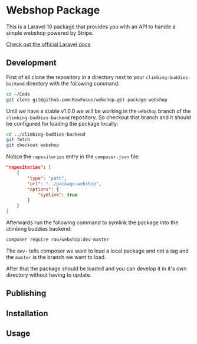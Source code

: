 # Webshop Package

This is a Laravel 10 package that provides you with an API to handle a simple webshop powered by Stripe.

[Check out the official Laravel docs](https://laravel.com/docs/10.x/packages)

## Development

First of all clone the repository in a directory next to your `climbing-buddies-backend` directory with the following command:
```sh
cd ~/Code
git clone git@github.com:RawFocus/webshop.git package-webshop
```

Until we have a stable v1.0.0 we will be working in the `webshop` branch of the `climbing-buddies-backend` repository. So checkout that branch and it should be configured for loading the package locally:
```sh
cd ../climbing-buddies-backend
git fetch
git checkout webshop
```

Notice the `repositories` entry in the `composer.json` file:
```json
"repositories": [
    {
        "type": "path",
        "url": "../package-webshop",
        "options": {
            "symlink": true
        }
    }
]
```

Afterwards run the following command to symlink the package into the climbing buddies backend:
```sh
composer require raw/webshop:dev-master
```
The `dev-` tells composer we want to load a local package and not a tag and the `master` is the branch we want to load.

After that the package should be loaded and you can develop it in it's own directory without having to update.

## Publishing



## Installation

## Usage